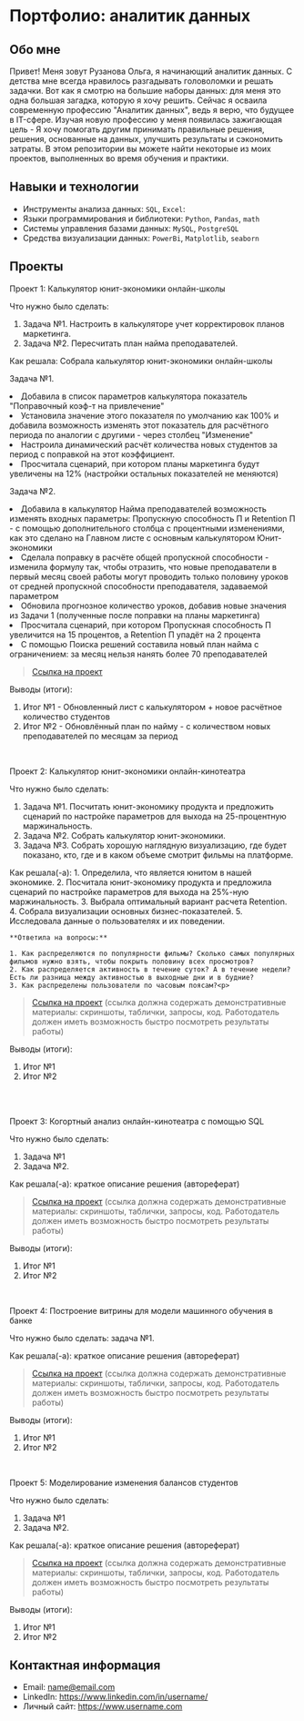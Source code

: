# Портфолио: аналитик данных

## Обо мне 

Привет! Меня зовут Рузанова Ольга, я начинающий аналитик данных. 
С детства мне всегда нравилось разгадывать головоломки и решать задачки. Вот как я смотрю на большие наборы данных: для меня это одна большая загадка, которую я хочу решить. 
Сейчас я осваила современную профессию "Аналитик данных", ведь я верю, что будущее в IT-сфере. 
Изучая новую профессию у меня появилась зажигающая цель - Я хочу помогать другим принимать правильные решения, решения, основанные на данных, улучшить результаты и сэкономить затраты.
В этом репозитории вы можете найти некоторые из моих проектов, выполненных во время обучения и практики.
<br>

## Навыки и технологии
- Инструменты анализа данных: ``SQL``, ``Excel``: 
- Языки программирования и библиотеки: ``Python``, ``Pandas``, ``math``
- Системы управления базами данных: ``MySQL``, ``PostgreSQL``
- Средства визуализации данных: ``PowerBi``, ``Matplotlib``, ``seaborn``



## Проекты
<p> Проект 1: Калькулятор юнит-экономики онлайн-школы</p>
<p>Что нужно было сделать:<p>
<ol>
  <li>Задача №1. Настроить в калькуляторе учет корректировок планов маркетинга.
  <li>Задача №2. Пересчитать план найма преподавателей.
</ol>

<p>Как решала: Собрала калькулятор юнит-экономики онлайн-школы<p>
<p>Задача №1. <p>
<li> Добавила в список параметров калькулятора показатель "Поправочный коэф-т на привлечение"
<li> Установила значение этого показателя по умолчанию как 100% и добавила возможность изменять этот показатель для расчётного периода по аналогии с другими - через столбец "Изменение"
<li> Настроила динамический расчёт количества новых студентов за период с поправкой на этот коэффициент.
<li> Просчитала сценарий, при котором планы маркетинга будут увеличены на 12% (настройки остальных показателей не меняются)
<p>Задача №2.<p>
<li> Добавила в калькулятор Найма преподавателей возможность изменять входных параметры: Пропускную способность П и Retention П - с помощью дополнительного столбца с процентными изменениями, как это сделано на Главном листе с основным калькулятором Юнит-экономики
<li> Сделала поправку в расчёте общей пропускной способности - изменила формулу так, чтобы отразить, что новые преподаватели в первый месяц своей работы могут проводить только половину уроков от средней пропускной способности преподавателя, задаваемой параметром
<li> Обновила прогнозное количество уроков, добавив новые значения из Задачи 1 (полученные после поправки на планы маркетинга)
<li> Просчитала сценарий, при котором Пропускная способность П увеличится на 15 процентов, а Retention П упадёт на 2 процента
<li> С помощью Поиска решений составила новый план найма с ограничением: за месяц нельзя нанять более 70 преподавателей


> <a href="https://github.com/OlyaRuzanova/Data Analitic/blob/main/%D0%9F%D1%80%D0%BE%D0%B5%D0%BA%D1%82%201.%20%D0%9A%D0%B0%D0%BB%D1%8C%D0%BA%D1%83%D0%BB%D1%8F%D1%82%D0%BE%D1%80%20%D1%8E%D0%BD%D0%B8%D1%82-%D1%8D%D0%BA%D0%BE%D0%BD%D0%BE%D0%BC%D0%B8%D0%BA%D0%B8.xlsx)">Ссылка на проект</a>
  

<p>Выводы (итоги):<p>
<ol>
  <li>Итог №1 - Обновленный лист с калькулятором + новое расчётное количество студентов
  <li>Итог №2 - Обновлённый план по найму - с количеством новых преподавателей по месяцам за период
</ol>
<br> 

<p> Проект 2: Калькулятор юнит-экономики онлайн-кинотеатра</p>
<p>Что нужно было сделать:<p>
<ol>
  <li>Задача №1. Посчитать юнит-экономику продукта и предложить сценарий по настройке параметров для выхода на 25-процентную маржинальность.
  <li>Задача №2. Собрать калькулятор юнит-экономики.
  <li>Задача №3. Собрать хорошую наглядную визуализацию, где будет показано, кто, где и в каком объеме смотрит фильмы на платформе.
</ol>

<p>Как решала(-а): 
1. Определила, что является юнитом в нашей экономике.
2. Посчитала юнит-экономику продукта и предложила сценарий по настройке параметров для выхода на 25%-ную маржинальность.
3. Выбрала оптимальный вариант расчета Retention. 
4. Собрала визуализации основных бизнес-показателей.
5. Исследовала данные о пользователях и их поведении.
    
    **Ответила на вопросы:**
    
    1. Как распределяются по популярности фильмы? Сколько самых популярных фильмов нужно взять, чтобы покрыть половину всех просмотров?
    2. Как распределяется активность в течение суток? А в течение недели? Есть ли разница между активностью в выходные дни и в будние?
    3. Как распределены пользователи по часовым поясам?<p>

> <a href="https://drive.google.com/drive/folders/11HcEeqniyrCMjuwHZ0GLysX0A2SEv-_x">Ссылка на проект</a>
 (ссылка должна содержать демонстративные материалы: скриншоты, таблички, запросы, код. Работодатель должен иметь возможность быстро посмотреть результаты работы)
 
<p>Выводы (итоги):<p>
<ol>
  <li>Итог №1</li>
  <li>Итог №2</li>
</ol>
<br> 

<br> 
<p> Проект 3: Когортный анализ онлайн-кинотеатра с помощью SQL</p>
<p>Что нужно было сделать:<p>
<ol>
  <li>Задача №1</li>
  <li>Задача №2.</li>
</ol>

<p>Как решала(-а): краткое описание решения (автореферат)<p>
  
> <a href="https://drive.google.com/drive/folders/1wdD-mfSeIsHWgrMLJz8Tv_ClAuP_EAOQ?usp=sharing">Ссылка на проект</a>
(ссылка должна содержать демонстративные материалы: скриншоты, таблички, запросы, код. Работодатель должен иметь возможность быстро посмотреть результаты работы)

  <p>Выводы (итоги):<p>
<ol>
  <li>Итог №1</li>
  <li>Итог №2</li>
</ol>

<br> 
<p>Проект 4: Построение витрины для модели машинного обучения в банке </p> 
<p>Что нужно было сделать: задача №1.<p>
  
<p>Как решала(-а): краткое описание решения (автореферат)<p>

> <a href="https://drive.google.com/drive/folders/1QOk5AAh6x7jK_yHgfKI2sUFYR7AWUi5u">Ссылка на проект</a>
(ссылка должна содержать демонстративные материалы: скриншоты, таблички, запросы, код. Работодатель должен иметь возможность быстро посмотреть результаты работы)
  
 <p>Выводы (итоги):<p>
<ol>
  <li>Итог №1</li>
  <li>Итог №2</li>
</ol>
<br> 


<p>Проект 5: Моделирование изменения балансов студентов</p> 
<p>Что нужно было сделать:<p>
<ol>
  <li>Задача №1</li>
  <li>Задача №2.</li>
</ol>

<p>Как решала(-а): краткое описание решения (автореферат)<p>

> <a href="https://github.com/Skyproportfolio/data-analytics-5month/blob/main/Проект%205.xlsx">Ссылка на проект</a>
(ссылка должна содержать демонстративные материалы: скриншоты, таблички, запросы, код. Работодатель должен иметь возможность быстро посмотреть результаты работы)
 
 <p>Выводы (итоги):<p>
<ol>
  <li>Итог №1</li>
  <li>Итог №2</li>
</ol>

## Контактная информация
- Email: name@email.com
- LinkedIn: https://www.linkedin.com/in/username/
- Личный сайт: https://www.username.com
